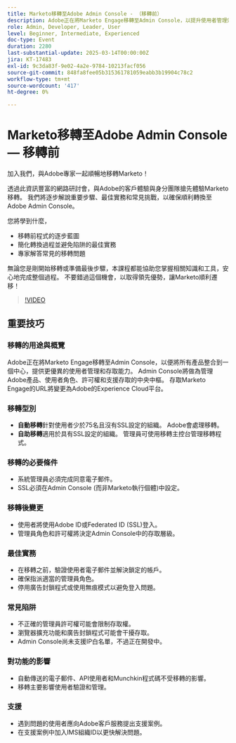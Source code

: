 ```yaml
---
title: Marketo移轉至Adobe Admin Console - （移轉前）
description: Adobe正在將Marketo Engage移轉至Admin Console，以提升使用者管理效能。 瞭解自動和自行移轉型別、先決條件、移轉後變更、最佳實務、常見陷阱和支援。 存取Adobe Experience League網站上的工作階段影片。
role: Admin, Developer, Leader, User
level: Beginner, Intermediate, Experienced
doc-type: Event
duration: 2280
last-substantial-update: 2025-03-14T00:00:00Z
jira: KT-17483
exl-id: 9c3da83f-9e02-4a2e-9784-10213facf056
source-git-commit: 848fa8fee05b315361781059eabb3b19904c78c2
workflow-type: tm+mt
source-wordcount: '417'
ht-degree: 0%

---
```


# Marketo移轉至Adobe Admin Console — 移轉前

加入我們，與Adobe專家一起順暢地移轉Marketo！

透過此資訊豐富的網路研討會，與Adobe的客戶體驗與身分團隊搶先體驗Marketo移轉。 我們將逐步解說重要步驟、最佳實務和常見挑戰，以確保順利轉換至Adobe Admin Console。

您將學到什麼，

* 移轉前程式的逐步藍圖
* 簡化轉換過程並避免陷阱的最佳實務
* 專家解答常見的移轉問題

無論您是剛開始移轉或準備最後步驟，本課程都能協助您掌握相關知識和工具，安心地完成整個過程。 不要錯過這個機會，以取得領先優勢，讓Marketo順利遷移！

>[!VIDEO](https://video.tv.adobe.com/v/3449712/?learn=on&enablevpops)

## 重要技巧

### 移轉的用途與概覽

Adobe正在將Marketo Engage移轉至Admin Console，以便將所有產品整合到一個中心，提供更優異的使用者管理和存取能力。  Admin Console將做為管理Adobe產品、使用者角色、許可權和支援存取的中央中樞。 存取Marketo Engage的URL將變更為Adobe的Experience Cloud平台。

### 移轉型別

* **自動移轉**&#x200B;針對使用者少於75名且沒有SSL設定的組織。 Adobe會處理移轉。
* **自助移轉**&#x200B;適用於具有SSL設定的組織。 管理員可使用移轉主控台管理移轉程式。

### 移轉的必要條件

* 系統管理員必須完成同意電子郵件。
* SSL必須在Admin Console (而非Marketo執行個體)中設定。

### 移轉後變更

* 使用者將使用Adobe ID或Federated ID (SSL)登入。
* 管理員角色和許可權將決定Admin Console中的存取層級。

### 最佳實務

* 在移轉之前，驗證使用者電子郵件並解決鎖定的帳戶。
* 確保指派適當的管理員角色。
* 停用廣告封鎖程式或使用無痕模式以避免登入問題。

### 常見陷阱

* 不正確的管理員許可權可能會限制存取權。
* 瀏覽器擴充功能和廣告封鎖程式可能會干擾存取。
* Admin Console尚未支援IP白名單，不過正在開發中。

### 對功能的影響

* 自動傳送的電子郵件、API使用者和Munchkin程式碼不受移轉的影響。
* 移轉主要影響使用者驗證和管理。

### 支援

* 遇到問題的使用者應向Adobe客戶服務提出支援案例。
* 在支援案例中加入IMS組織ID以更快解決問題。
